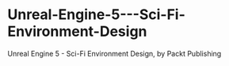 # Unreal-Engine-5---Sci-Fi-Environment-Design
Unreal Engine 5 - Sci-Fi Environment Design, by Packt Publishing
